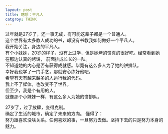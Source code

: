 ```yaml
---
layout: post
title: 瞎想：平凡人
catgroy: THINK
---
```


过年就是27岁了，还一事无成，有可能这辈子都是一个普通人。    
这个世界有太多教人成功的书，却没有书教我如何做好一个平凡人。  
我开始关注，身边的平凡人。  
有个小妹妹，20岁的样子，没有上过学，但是她烤的饼真的很好吃。经常看到她在那边认真的烤饼，
前面排成长长的一队。  
不知道她的内心是否有获得成就感。毕竟有这么多人为了她的饼排队。  
幸好我也学了一门手艺，那就安心练好他吧。  
希望有天有越来越多的人运行我的代码。  
我上不了媒体，也改变不了世界。  
但至少，我是个有用的人。  
就像那个小妹妹一样，有这么多人为她的饼排队。   

27岁了，过了放肆，变得克制。  
确定了生活的城市，确定了未来的方向。
懂得了：  
努力跟喜欢没啥关系。任何喜欢的事，一旦努力去做。坚持下去的只是努力本身的魅力。
 

 

